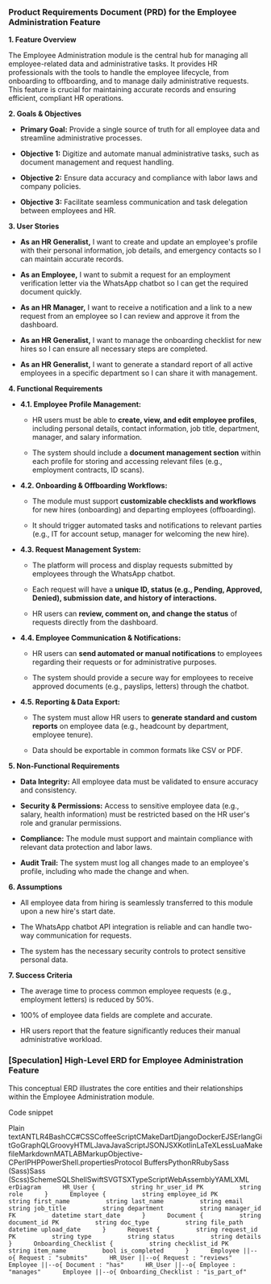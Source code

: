 ### Product Requirements Document (PRD) for the Employee Administration Feature

**1\. Feature Overview**

The Employee Administration module is the central hub for managing all employee-related data and administrative tasks. It provides HR professionals with the tools to handle the employee lifecycle, from onboarding to offboarding, and to manage daily administrative requests. This feature is crucial for maintaining accurate records and ensuring efficient, compliant HR operations.

**2\. Goals & Objectives**

*   **Primary Goal:** Provide a single source of truth for all employee data and streamline administrative processes.
    
*   **Objective 1:** Digitize and automate manual administrative tasks, such as document management and request handling.
    
*   **Objective 2:** Ensure data accuracy and compliance with labor laws and company policies.
    
*   **Objective 3:** Facilitate seamless communication and task delegation between employees and HR.
    

**3\. User Stories**

*   **As an HR Generalist,** I want to create and update an employee's profile with their personal information, job details, and emergency contacts so I can maintain accurate records.
    
*   **As an Employee,** I want to submit a request for an employment verification letter via the WhatsApp chatbot so I can get the required document quickly.
    
*   **As an HR Manager,** I want to receive a notification and a link to a new request from an employee so I can review and approve it from the dashboard.
    
*   **As an HR Generalist,** I want to manage the onboarding checklist for new hires so I can ensure all necessary steps are completed.
    
*   **As an HR Generalist,** I want to generate a standard report of all active employees in a specific department so I can share it with management.
    

**4\. Functional Requirements**

*   **4.1. Employee Profile Management:**
    
    *   HR users must be able to **create, view, and edit employee profiles**, including personal details, contact information, job title, department, manager, and salary information.
        
    *   The system should include a **document management section** within each profile for storing and accessing relevant files (e.g., employment contracts, ID scans).
        
*   **4.2. Onboarding & Offboarding Workflows:**
    
    *   The module must support **customizable checklists and workflows** for new hires (onboarding) and departing employees (offboarding).
        
    *   It should trigger automated tasks and notifications to relevant parties (e.g., IT for account setup, manager for welcoming the new hire).
        
*   **4.3. Request Management System:**
    
    *   The platform will process and display requests submitted by employees through the WhatsApp chatbot.
        
    *   Each request will have a **unique ID, status (e.g., Pending, Approved, Denied), submission date, and history of interactions.**
        
    *   HR users can **review, comment on, and change the status** of requests directly from the dashboard.
        
*   **4.4. Employee Communication & Notifications:**
    
    *   HR users can **send automated or manual notifications** to employees regarding their requests or for administrative purposes.
        
    *   The system should provide a secure way for employees to receive approved documents (e.g., payslips, letters) through the chatbot.
        
*   **4.5. Reporting & Data Export:**
    
    *   The system must allow HR users to **generate standard and custom reports** on employee data (e.g., headcount by department, employee tenure).
        
    *   Data should be exportable in common formats like CSV or PDF.
        

**5\. Non-Functional Requirements**

*   **Data Integrity:** All employee data must be validated to ensure accuracy and consistency.
    
*   **Security & Permissions:** Access to sensitive employee data (e.g., salary, health information) must be restricted based on the HR user's role and granular permissions.
    
*   **Compliance:** The module must support and maintain compliance with relevant data protection and labor laws.
    
*   **Audit Trail:** The system must log all changes made to an employee's profile, including who made the change and when.
    

**6\. Assumptions**

*   All employee data from hiring is seamlessly transferred to this module upon a new hire's start date.
    
*   The WhatsApp chatbot API integration is reliable and can handle two-way communication for requests.
    
*   The system has the necessary security controls to protect sensitive personal data.
    

**7\. Success Criteria**

*   The average time to process common employee requests (e.g., employment letters) is reduced by 50%.
    
*   100% of employee data fields are complete and accurate.
    
*   HR users report that the feature significantly reduces their manual administrative workload.
    

### \[Speculation\] High-Level ERD for Employee Administration Feature

This conceptual ERD illustrates the core entities and their relationships within the Employee Administration module.

Code snippet

Plain textANTLR4BashCC#CSSCoffeeScriptCMakeDartDjangoDockerEJSErlangGitGoGraphQLGroovyHTMLJavaJavaScriptJSONJSXKotlinLaTeXLessLuaMakefileMarkdownMATLABMarkupObjective-CPerlPHPPowerShell.propertiesProtocol BuffersPythonRRubySass (Sass)Sass (Scss)SchemeSQLShellSwiftSVGTSXTypeScriptWebAssemblyYAMLXML`   erDiagram      HR_User {          string hr_user_id PK          string role      }      Employee {          string employee_id PK          string first_name          string last_name          string email          string job_title          string department          string manager_id FK          datetime start_date      }      Document {          string document_id PK          string doc_type          string file_path          datetime upload_date      }      Request {          string request_id PK          string type          string status          string details      }      Onboarding_Checklist {          string checklist_id PK          string item_name          bool is_completed      }      Employee ||--o{ Request : "submits"      HR_User ||--o{ Request : "reviews"      Employee ||--o{ Document : "has"      HR_User ||--o{ Employee : "manages"      Employee ||--o{ Onboarding_Checklist : "is_part_of"   `